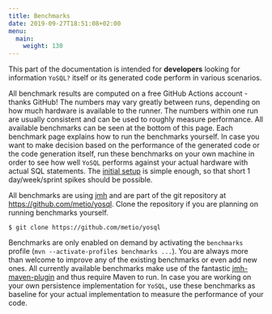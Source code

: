 ```yaml
---
title: Benchmarks
date: 2019-09-27T18:51:08+02:00
menu:
  main:
    weight: 130
---
```


This part of the documentation is intended for **developers** looking for information `YoSQL?` itself or its generated code perform in various scenarios.

All benchmark results are computed on a free GitHub Actions account - thanks GitHub! The numbers may vary greatly between runs, depending on how much hardware is available to the runner. The numbers within one run are usually consistent and can be used to roughly measure performance. All available benchmarks can be seen at the bottom of this page. Each benchmark page explains how to run the benchmarks yourself. In case you want to make decision based on the performance of the generated code or the code generation itself, run these benchmarks on your own machine in order to see how well `YoSQL` performs against your actual hardware with actual SQL statements. The [initial setup](/tooling/) is simple enough, so that short 1 day/week/sprint spikes should be possible.

All benchmarks are using [jmh](https://github.com/openjdk/jmh) and are part of the git repository at https://github.com/metio/yosql. Clone the repository if you are planning on running benchmarks yourself.

```shell
$ git clone https://github.com/metio/yosql
```

Benchmarks are only enabled on demand by activating the `benchmarks` profile (`mvn --activate-profiles benchmarks ...`). You are always more than welcome to improve any of the existing benchmarks or even add new ones. All currently available benchmarks make use of the fantastic [jmh-maven-plugin](https://github.com/jhunters/jmh-maven-plugin) and thus require Maven to run. In case you are working on your own persistence implementation for `YoSQL`, use these benchmarks as baseline for your actual implementation to measure the performance of your code.
